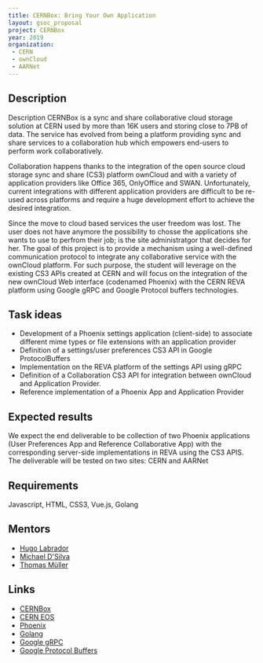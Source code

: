 ```yaml
---
title: CERNBox: Bring Your Own Application
layout: gsoc_proposal
project: CERNBox
year: 2019
organization:
 - CERN
 - ownCloud
 - AARNet
---
```



## Description


Description
CERNBox is a sync and share collaborative cloud storage solution at CERN used by more than 16K users
and storing close to 7PB of data. The service has evolved from being a platform providing sync and share 
services to a collaboration hub which empowers end-users to perform work collaboratively. 

Collaboration happens thanks to the integration of the open source cloud storage sync and share (CS3) platform ownCloud and with a variety of application providers like Office 365, OnlyOffice and SWAN. Unfortunately, current
integrations with different application providers are difficult to be re-used across platforms and require a huge development effort to achieve the desired integration.

Since the move to cloud based services the user freedom was lost. The user does not have anymore the possibility to chosse the applications she wants to use to perfrom their job; is the site administratgor that decides for her. The goal of this project is to provide a mechanism using a well-defined communication protocol to integrate any collaborative service with the ownCloud platform. For such purpose, the student will leverage on the existing CS3 APIs created at CERN and will focus on the integration of the new ownCloud Web interface (codenamed Phoenix) with the CERN REVA platform using Google gRPC and Google Protocol buffers technologies.



## Task ideas

- Development of a Phoenix settings application (client-side) to associate different mime types or file extensions with an application provider
- Definition of a settings/user preferences CS3 API  in Google ProtocolBuffers
- Implementation on the REVA platform of the settings API using gRPC
- Definition of a Collaboration CS3 API for integration between ownCloud and Application Provider.
- Reference implementation of a Phoenix App and Application Provider

## Expected results
We expect the end deliverable to be collection of two Phoenix applications (User Preferences App and Reference Collaborative App) with the corresponding server-side implementations in REVA using the CS3 APIS.
The deliverable will be tested on two sites: CERN and AARNet

## Requirements
Javascript, HTML, CSS3, Vue.js, Golang

## Mentors
  * [Hugo Labrador](mailto:hugo.gonzalez.labrador@cern.ch)
  * [Michael D'Silva](mailto:michael.dsilva@aarnet.edu.au)
  * [Thomas Müller](mailto:deepdiver@owncloud.com)

## Links
  * [CERNBox](https://cernbox.web.cern.ch/)
  * [CERN EOS](https://eos.web.cern.ch/)
  * [Phoenix](https://github.com/owncloud/phoenix)
  * [Golang](https://golang.org/)
  * [Google gRPC](https://grpc.io/)
  * [Google Protocol Buffers](https://developers.google.com/protocol-buffers/)
  



